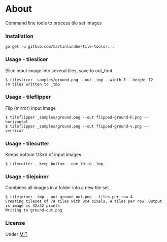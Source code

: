 # About

Command line tools to process tile set images


### Installation

    go get -u github.com/martinlindhe/tile-tools/...


### Usage - tileslicer

Slice input image into several tiles, save to out_font

    $ tileslicer _samples/ground.png --out _tmp --width 8 --height 12
    74 tiles written to _tmp


### Usage - tileflipper

Flip (mirror) input image

    $ tileflipper _samples/ground.png --out flipped-ground-h.png --horizontal
    $ tileflipper _samples/ground.png --out flipped-ground-v.png --vertical


### Usage - tilecutter

Keeps bottom 1/3:rd of input images

    $ tilecutter --keep-bottom --one-third _tmp


### Usage - tilejoiner

Combines all images in a folder into a new tile set

    $ tilejoiner _tmp --out ground-out.png --tiles-per-row 4
    Creating tileset of 74 tiles with 8x4 pixels, 4 tiles per row. Output is image is 32x32 pixels
    Writing to ground-out.png


### License

Under [MIT](LICENSE)

